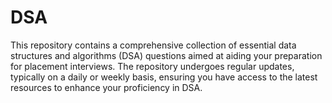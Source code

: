 # DSA
This repository contains a comprehensive collection of essential data structures and algorithms (DSA) questions aimed at aiding your preparation for placement interviews. The repository undergoes regular updates, typically on a daily or weekly basis, ensuring you have access to the latest resources to enhance your proficiency in DSA.
